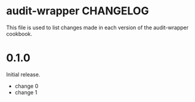 # audit-wrapper CHANGELOG

This file is used to list changes made in each version of the audit-wrapper cookbook.

# 0.1.0

Initial release.

- change 0
- change 1

